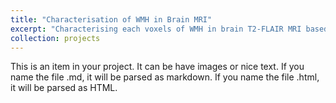 ```yaml
---
title: "Characterisation of WMH in Brain MRI"
excerpt: "Characterising each voxels of WMH in brain T2-FLAIR MRI based on its texture(s).<br/><img src='/images/im.png'>"
collection: projects
---
```


This is an item in your project. It can be have images or nice text. If you name the file .md, it will be parsed as markdown. If you name the file .html, it will be parsed as HTML. 
